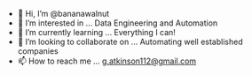 - 👋 Hi, I’m @bananawalnut
- 👀 I’m interested in ...
Data Engineering and Automation
- 🌱 I’m currently learning ...
Everything I can!
- 💞️ I’m looking to collaborate on ...
Automating well established companies
- 📫 How to reach me ...
g.atkinson112@gmail.com

<!---
bananawalnut/bananawalnut is a ✨ special ✨ repository because its `README.md` (this file) appears on your GitHub profile.
You can click the Preview link to take a look at your changes.
--->
